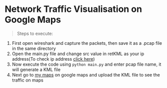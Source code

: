 # Network Traffic Visualisation on Google Maps

> Steps to execute:

1. First open wireshark and capture the packets, then save it as a .pcap file in the same directory
2. Open the main.py file and change src value in retKML as your ip address(To check ip address [click here](https://www.whatsmyip.org/))
3. Now execute the code using `python main.py` and enter pcap file name, it will generate a KML file
4. Next go to [my maps](https://www.google.com/mymaps) on google maps and upload the KML file to see the traffic on maps 
